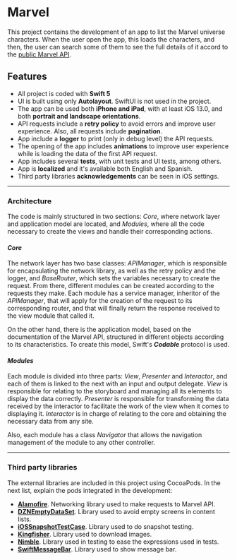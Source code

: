 # Marvel

This project contains the development of an app to list the Marvel universe characters. When the user open the app, this loads the characters, and then, the user can search some of them to see the full details of it accord to the [public Marvel API](http://developer.marvel.com/).

## Features

* All project is coded with **Swift 5**
* UI is built using only **Autolayout**. SwiftUI is not used in the project.
* The app can be used both **iPhone and iPad**, with at least iOS 13.0, and both **portrait and landscape orientations**.
* API requests include a **retry policy** to avoid errors and improve user experience. Also, all requests include **pagination**.
* App include a **logger** to print (only in debug level) the API requests. 
* The opening of the app includes **animations** to improve user experience while is loading the data of the first API request.
* App includes several **tests**, with unit tests and UI tests, among others.
* App is **localized** and it's available both English and Spanish.
* Third party libraries **acknowledgements** can be seen in iOS settings.

***

### Architecture

The code is mainly structured in two sections: *Core*, where network layer and application model are located, and *Modules*, where all the code necessary to create the views and handle their corresponding actions.

#### *Core*

The network layer has two base classes: *APIManager*, which is responsible for encapsulating the network library, as well as the retry policy and the logger, and *BaseRouter*, which sets the variables necessary to create the request. From there, different modules can be created according to the requests they make. Each module has a service manager, inheritor of the *APIManager*, that will apply for the creation of the request to its corresponding router, and that will finally return the response received to the view module that called it.

On the other hand, there is the application model, based on the documentation of the Marvel API, structured in different objects according to its characteristics. To create this model, Swift's ***Codable*** protocol is used.

#### *Modules*

Each module is divided into three parts: *View*, *Presenter* and *Interactor*, and each of them is linked to the next with an input and output delegate. *View* is responsible for relating to the storyboard and managing all its elements to display the data correctly. *Presenter* is responsible for transforming the data received by the interactor to facilitate the work of the view when it comes to displaying it. *Interactor* is in charge of relating to the core and obtaining the necessary data from any site.

Also, each module has a class *Navigator* that allows the navigation management of the module to any other controller.

***

### Third party libraries

The external libraries are included in this project using CocoaPods. In the next list, explain the pods integrated in the development:

* [**Alamofire**](https://github.com/Alamofire/Alamofire). Networking library used to make requests to Marvel API.
* [**DZNEmptyDataSet**](https://github.com/dzenbot/DZNEmptyDataSet). Library used to avoid empty screens in content lists.
* [**iOSSnapshotTestCase**](https://github.com/uber/ios-snapshot-test-case). Library used to do snapshot testing.
* [**Kingfisher**](https://github.com/onevcat/Kingfisher). Library used to download images.
* [**Nimble**](https://github.com/Quick/Nimble). Library used in testing to ease the expressions used in tests.
* [**SwiftMessageBar**](https://github.com/JanGorman/SwiftMessageBar). Library used to show message bar.
